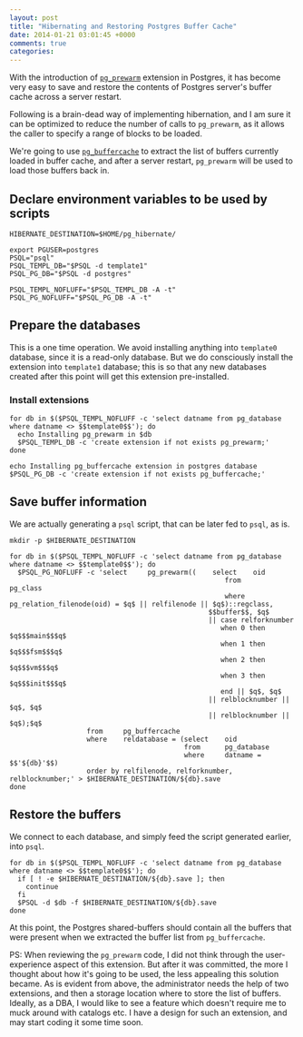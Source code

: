 ```yaml
---
layout: post
title: "Hibernating and Restoring Postgres Buffer Cache"
date: 2014-01-21 03:01:45 +0000
comments: true
categories:
---
```

With the introduction of [`pg_prewarm`][pre_warm_commit] extension in Postgres, it has become very easy to save and restore the contents of Postgres server's buffer cache across a server restart.

[pre_warm_commit]: http://git.postgresql.org/gitweb/?p=postgresql.git;a=commitdiff;h=c32afe53c2e87a56e2ff930798a5588db0f7a516

Following is a brain-dead way of implementing hibernation, and I am sure it can be optimized to reduce the number of calls to `pg_prewarm`, as it allows the caller to specify a range of blocks to be loaded.

We're going to use [`pg_buffercache`][pg_buffer_cache_93] to extract the list of buffers currently loaded in buffer cache, and after a server restart, `pg_prewarm` will be used to load those buffers back in.

[pg_buffer_cache_93]:http://www.postgresql.org/docs/9.3/static/pgbuffercache.html

## Declare environment variables to be used by scripts

    HIBERNATE_DESTINATION=$HOME/pg_hibernate/

    export PGUSER=postgres
    PSQL="psql"
    PSQL_TEMPL_DB="$PSQL -d template1"
    PSQL_PG_DB="$PSQL -d postgres"

    PSQL_TEMPL_NOFLUFF="$PSQL_TEMPL_DB -A -t"
    PSQL_PG_NOFLUFF="$PSQL_PG_DB -A -t"

## Prepare the databases

This is a one time operation. We avoid installing anything into `template0` database, since it is a read-only database. But we do consciously install the extension into `template1` database; this is so that any new databases created after this point will get this extension pre-installed.

### Install extensions
    for db in $($PSQL_TEMPL_NOFLUFF -c 'select datname from pg_database where datname <> $$template0$$'); do
      echo Installing pg_prewarm in $db
      $PSQL_TEMPL_DB -c 'create extension if not exists pg_prewarm;'
    done

    echo Installing pg_buffercache extension in postgres database
    $PSQL_PG_DB -c 'create extension if not exists pg_buffercache;'

## Save buffer information

We are actually generating a `psql` script, that can be later fed to `psql`, as is.

    mkdir -p $HIBERNATE_DESTINATION

    for db in $($PSQL_TEMPL_NOFLUFF -c 'select datname from pg_database where datname <> $$template0$$'); do
      $PSQL_PG_NOFLUFF -c 'select     pg_prewarm((    select    oid
                                                         from      pg_class
                                                         where     pg_relation_filenode(oid) = $q$ || relfilenode || $q$)::regclass,
                                                     $$buffer$$, $q$
                                                     || case relforknumber
                                                        when 0 then $q$$$main$$$q$
                                                        when 1 then $q$$$fsm$$$q$
                                                        when 2 then $q$$$vm$$$q$
                                                        when 3 then $q$$$init$$$q$
                                                        end || $q$, $q$
                                                     || relblocknumber || $q$, $q$
                                                     || relblocknumber || $q$);$q$
                       from     pg_buffercache
                       where    reldatabase = (select    oid
                                               from      pg_database
                                               where     datname = $$'${db}'$$)
                       order by relfilenode, relforknumber, relblocknumber;' > $HIBERNATE_DESTINATION/${db}.save
    done

## Restore the buffers

We connect to each database, and simply feed the script generated earlier, into `psql`.

    for db in $($PSQL_TEMPL_NOFLUFF -c 'select datname from pg_database where datname <> $$template0$$'); do
      if [ ! -e $HIBERNATE_DESTINATION/${db}.save ]; then
        continue
      fi
      $PSQL -d $db -f $HIBERNATE_DESTINATION/${db}.save
    done

At this point, the Postgres shared-buffers should contain all the buffers that were present when we extracted the buffer list from `pg_buffercache`.

PS: When reviewing the `pg_prewarm` code, I did not think through the user-experience aspect of this extension. But after it was committed, the more I thought about how it's going to be used, the less appealing this solution became. As is evident from above, the administrator needs the help of two extensions, and then a storage location where to store the list of buffers. Ideally, as a DBA, I would like to see a feature which doesn't require me to muck around with catalogs etc. I have a design for such an extension, and may start coding it some time soon.


